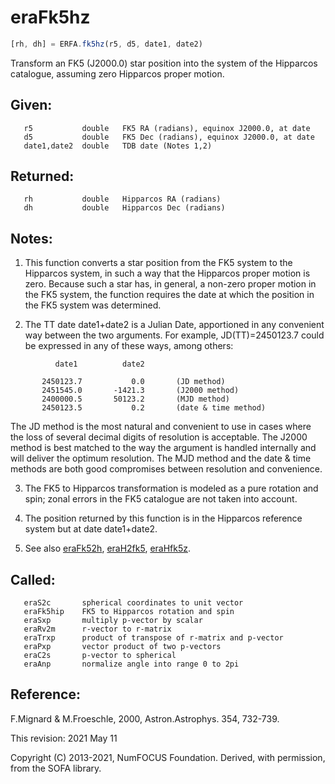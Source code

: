 # eraFk5hz

```js
[rh, dh] = ERFA.fk5hz(r5, d5, date1, date2)
```

Transform an FK5 (J2000.0) star position into the system of the
Hipparcos catalogue, assuming zero Hipparcos proper motion.

## Given:
```
   r5           double   FK5 RA (radians), equinox J2000.0, at date
   d5           double   FK5 Dec (radians), equinox J2000.0, at date
   date1,date2  double   TDB date (Notes 1,2)
```

## Returned:
```
   rh           double   Hipparcos RA (radians)
   dh           double   Hipparcos Dec (radians)
```

## Notes:

1) This function converts a star position from the FK5 system to
   the Hipparcos system, in such a way that the Hipparcos proper
   motion is zero.  Because such a star has, in general, a non-zero
   proper motion in the FK5 system, the function requires the date
   at which the position in the FK5 system was determined.

2) The TT date date1+date2 is a Julian Date, apportioned in any
   convenient way between the two arguments.  For example,
   JD(TT)=2450123.7 could be expressed in any of these ways,
   among others:

```
          date1          date2

       2450123.7           0.0       (JD method)
       2451545.0       -1421.3       (J2000 method)
       2400000.5       50123.2       (MJD method)
       2450123.5           0.2       (date & time method)
```

   The JD method is the most natural and convenient to use in
   cases where the loss of several decimal digits of resolution
   is acceptable.  The J2000 method is best matched to the way
   the argument is handled internally and will deliver the
   optimum resolution.  The MJD method and the date & time methods
   are both good compromises between resolution and convenience.

3) The FK5 to Hipparcos transformation is modeled as a pure
   rotation and spin;  zonal errors in the FK5 catalogue are not
   taken into account.

4) The position returned by this function is in the Hipparcos
   reference system but at date date1+date2.

5) See also [eraFk52h][1], [eraH2fk5][2], [eraHfk5z][3].

## Called:
```
   eraS2c       spherical coordinates to unit vector
   eraFk5hip    FK5 to Hipparcos rotation and spin
   eraSxp       multiply p-vector by scalar
   eraRv2m      r-vector to r-matrix
   eraTrxp      product of transpose of r-matrix and p-vector
   eraPxp       vector product of two p-vectors
   eraC2s       p-vector to spherical
   eraAnp       normalize angle into range 0 to 2pi
```

## Reference:

   F.Mignard & M.Froeschle, 2000, Astron.Astrophys. 354, 732-739.

This revision:  2021 May 11

Copyright (C) 2013-2021, NumFOCUS Foundation.
Derived, with permission, from the SOFA library.


[1]: era.fk52h.md
[2]: era.h2fk5.md
[3]: era.hfk5z.md
